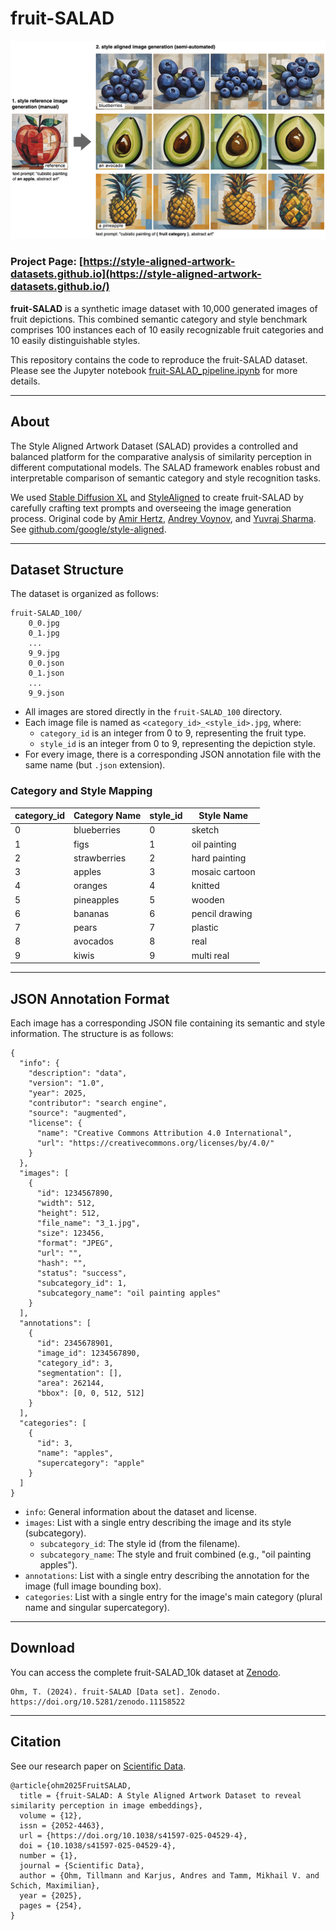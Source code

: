 # fruit-SALAD
![SALAD_pipeline](SALAD_pipeline.png)

### Project Page: [https://style-aligned-artwork-datasets.github.io](https://style-aligned-artwork-datasets.github.io/)

**fruit-SALAD** is a synthetic image dataset with 10,000 generated images of fruit depictions. This combined semantic category and style benchmark comprises 100 instances each of 10 easily recognizable fruit categories and 10 easily distinguishable styles.

This repository contains the code to reproduce the fruit-SALAD dataset. Please see the Jupyter notebook [fruit-SALAD_pipeline.ipynb](fruit-SALAD_pipeline.ipynb) for more details.

---

## About

The Style Aligned Artwork Dataset (SALAD) provides a controlled and balanced platform for the comparative analysis of similarity perception in different computational models. The SALAD framework enables robust and interpretable comparison of semantic category and style recognition tasks.

We used [Stable Diffusion XL](https://arxiv.org/abs/2307.01952) and [StyleAligned](https://arxiv.org/abs/2312.02133) to create fruit-SALAD by carefully crafting text prompts and overseeing the image generation process. Original code by [Amir Hertz](https://github.com/amirhertz), [Andrey Voynov](https://github.com/anvoynov), and [Yuvraj Sharma](https://github.com/yvrjsharma). See [github.com/google/style-aligned](https://github.com/google/style-aligned/).

---

## Dataset Structure

The dataset is organized as follows:

```
fruit-SALAD_100/
    0_0.jpg
    0_1.jpg
    ...
    9_9.jpg
    0_0.json
    0_1.json
    ...
    9_9.json
```

- All images are stored directly in the `fruit-SALAD_100` directory.
- Each image file is named as `<category_id>_<style_id>.jpg`, where:
  - `category_id` is an integer from 0 to 9, representing the fruit type.
  - `style_id` is an integer from 0 to 9, representing the depiction style.
- For every image, there is a corresponding JSON annotation file with the same name (but `.json` extension).

### Category and Style Mapping

| category_id | Category Name | style_id | Style Name         |
|-------------|--------------|----------|--------------------|
| 0           | blueberries  | 0        | sketch             |
| 1           | figs         | 1        | oil painting       |
| 2           | strawberries | 2        | hard painting      |
| 3           | apples       | 3        | mosaic cartoon     |
| 4           | oranges      | 4        | knitted            |
| 5           | pineapples   | 5        | wooden             |
| 6           | bananas      | 6        | pencil drawing     |
| 7           | pears        | 7        | plastic            |
| 8           | avocados     | 8        | real               |
| 9           | kiwis        | 9        | multi real         |

---

## JSON Annotation Format

Each image has a corresponding JSON file containing its semantic and style information. The structure is as follows:

```
{
  "info": {
    "description": "data",
    "version": "1.0",
    "year": 2025,
    "contributor": "search engine",
    "source": "augmented",
    "license": {
      "name": "Creative Commons Attribution 4.0 International",
      "url": "https://creativecommons.org/licenses/by/4.0/"
    }
  },
  "images": [
    {
      "id": 1234567890,
      "width": 512,
      "height": 512,
      "file_name": "3_1.jpg",
      "size": 123456,
      "format": "JPEG",
      "url": "",
      "hash": "",
      "status": "success",
      "subcategory_id": 1,
      "subcategory_name": "oil painting apples"
    }
  ],
  "annotations": [
    {
      "id": 2345678901,
      "image_id": 1234567890,
      "category_id": 3,
      "segmentation": [],
      "area": 262144,
      "bbox": [0, 0, 512, 512]
    }
  ],
  "categories": [
    {
      "id": 3,
      "name": "apples",
      "supercategory": "apple"
    }
  ]
}
```

- `info`: General information about the dataset and license.
- `images`: List with a single entry describing the image and its style (subcategory).
  - `subcategory_id`: The style id (from the filename).
  - `subcategory_name`: The style and fruit combined (e.g., "oil painting apples").
- `annotations`: List with a single entry describing the annotation for the image (full image bounding box).
- `categories`: List with a single entry for the image's main category (plural name and singular supercategory).

---

## Download

You can access the complete fruit-SALAD_10k dataset at [Zenodo](https://doi.org/10.5281/zenodo.11158522).

```
Ohm, T. (2024). fruit-SALAD [Data set]. Zenodo. https://doi.org/10.5281/zenodo.11158522
```

---

## Citation

See our research paper on [Scientific Data](https://www.nature.com/articles/s41597-025-04529-4).

```
@article{ohm2025FruitSALAD,
  title = {fruit-SALAD: A Style Aligned Artwork Dataset to reveal similarity perception in image embeddings},
  volume = {12},
  issn = {2052-4463},
  url = {https://doi.org/10.1038/s41597-025-04529-4},
  doi = {10.1038/s41597-025-04529-4},
  number = {1},
  journal = {Scientific Data},
  author = {Ohm, Tillmann and Karjus, Andres and Tamm, Mikhail V. and Schich, Maximilian},
  year = {2025},
  pages = {254},
}
```


